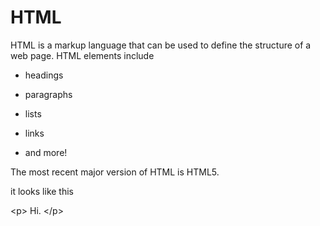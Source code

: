 # HTML
HTML is a markup language that can be used to define the structure of a web page. HTML elements include







* headings



* paragraphs



* lists



* links



* and more!







The most recent major version of HTML is HTML5.







it looks like this 







\<p> Hi. \</p>